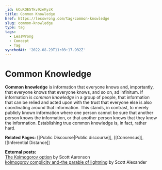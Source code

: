 ```yaml
---
_id: kCuRQE5Tkv9zeKyzK
title: Common Knowledge
href: https://lesswrong.com/tag/common-knowledge
slug: common-knowledge
type: tag
tags:
  - LessWrong
  - Concept
  - Tag
synchedAt: '2022-08-29T11:03:17.932Z'
---
```

# Common Knowledge

**Common knowledge** is information that everyone knows and, importantly, that everyone knows that everyone knows, and so on, ad infinitum. If information is *common knowledge* in a group of people, that information that can be relied and acted upon with the trust that everyone else is also coordinating around that information. This stands, in contrast, to merely publicly known information where one person cannot be sure that another person knows the information, or that another person knows that they know the information. Establishing true common knowledge is, in fact, rather hard.

**Related Pages:** [[Public Discourse|Public discourse]], [[Consensus]], [[Inferential Distance]]

**External posts:**   
[The Kolmogorov option](https://www.scottaaronson.com/blog/?p=3376) by Scott Aaronson  
[kolmogorov complicity and-the parable of lightning](https://slatestarcodex.com/2017/10/23/kolmogorov-complicity-and-the-parable-of-lightning/) by Scott Alexander